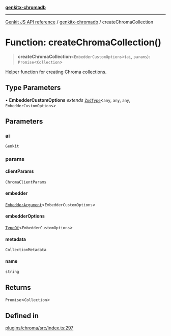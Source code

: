 [**genkitx-chromadb**](../README.md)

***

[Genkit JS API reference](../../README.md) / [genkitx-chromadb](../README.md) / createChromaCollection

# Function: createChromaCollection()

> **createChromaCollection**\<`EmbedderCustomOptions`\>(`ai`, `params`): `Promise`\<`Collection`\>

Helper function for creating Chroma collections.

## Type Parameters

• **EmbedderCustomOptions** *extends* [`ZodType`](../../genkit/namespaces/z/classes/ZodType.md)\<`any`, `any`, `any`, `EmbedderCustomOptions`\>

## Parameters

### ai

`Genkit`

### params

#### clientParams

`ChromaClientParams`

#### embedder

[`EmbedderArgument`](../../genkit/type-aliases/EmbedderArgument.md)\<`EmbedderCustomOptions`\>

#### embedderOptions

[`TypeOf`](../../genkit/namespaces/z/type-aliases/TypeOf.md)\<`EmbedderCustomOptions`\>

#### metadata

`CollectionMetadata`

#### name

`string`

## Returns

`Promise`\<`Collection`\>

## Defined in

[plugins/chroma/src/index.ts:297](https://github.com/firebase/genkit/blob/286538acadb0c266800cfa4edc099546226d5af8/js/plugins/chroma/src/index.ts#L297)
